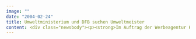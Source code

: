```yaml
---
image: ""
date: "2004-02-24"
title: Umweltministerium und DFB suchen Umweltmeister
content: <div class="newsbody"><p><strong>Im Auftrag der Werbeagentur Kolle Rebbe arbeitet SinnerSchrader an einem Projekt für das Bundesumweltministerium.</strong></p><p>SinnerSchrader realisiert den Internetauftritt für den Kinder- und Jugendwettbewerb "Don Cato UmWeltmeisterschaften". Kolle Rebbe gestaltet das Wettbewerbs-Design und die Offline-Werbekampagne. Bei dem Projekt, das sich an Kinder und Jugendliche richtet, geht es um die Verbindung von sportlichem Wettkampf und Umweltquiz. Anknüpfungspunkt ist die Fußball-EM in Portugal, Partner des Ministeriums der Deutsche Fußball Bund (DFB).</p><p><a class="news-backlink" href="/de/"><svg class="svg-ico svg-ico--arrow-left"><use xlink&#58;href="#arrow-down"></use></svg>Zurück zur Presse Übersicht</a></p></div>
---
```


